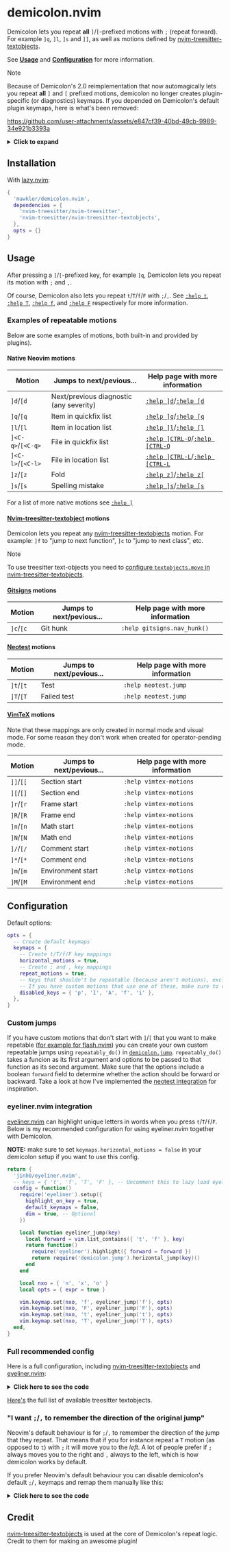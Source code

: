 # demicolon.nvim

Demicolon lets you repeat **all** `]`/`[`-prefixed motions with `;` (repeat forward). For example `]q`, `]l`, `]s` and `]]`, as well as motions defined by [nvim-treesitter-textobjects](https://github.com/nvim-treesitter/nvim-treesitter-textobjects?tab=readme-ov-file#text-objects-move).

See [**Usage**](#usage) and [**Configuration**](#configuration) for more information.

> [!NOTE]
> Because of Demicolon's 2.0 reimplementation that now automagically lets you repeat **all** `]` and `[` prefixed motions, demicolon no longer creates plugin-specific (or diagnostics) keymaps. If you depended on Demicolon's default plugin keymaps, here is what's been removed:

https://github.com/user-attachments/assets/e847cf39-40bd-49cb-9989-34e921b3393a

<details>
<summary><b>Click to expand</b></summary>

```lua
-- Diagnostics
local function diagnostic_jump(count, severity)
  return function()
    vim.diagnostic.jump({ count = count, severity = severity })
  end
end

local map, nxo = vim.keymap.set, { 'n', 'x', 'o' }
local severity = vim.diagnostic.severity
local error, warn, info, hint = severity.ERROR, severity.WARN, severity.INFO, severity.HINT

map(nxo, ']e', diagnostic_jump(1, error), { desc = 'Next error' })
map(nxo, '[e', diagnostic_jump(-1, error), { desc = 'Previous error' })

map(nxo, ']w', diagnostic_jump(1, warn), { desc = 'Next warning' })
map(nxo, '[w', diagnostic_jump(-1, warn), { desc = 'Previous warning' })

map(nxo, ']i', diagnostic_jump(1, info), { desc = 'Next info' })
map(nxo, '[i', diagnostic_jump(1, info), { desc = 'Previous info' })

map(nxo, ']h', diagnostic_jump(1, hint), { desc = 'Next hint' })
map(nxo, '[h', diagnostic_jump(-1, hint), { desc = 'Previous hint' })

-- Gitsigns (from its README):
local map = vim.keymap.set
map('n', ']c', function()
  if vim.wo.diff then
    vim.cmd.normal({ ']c', bang = true })
  else
    gitsigns.nav_hunk('next')
  end
end)

map('n', '[c', function()
  if vim.wo.diff then
    vim.cmd.normal({ '[c', bang = true })
  else
    gitsigns.nav_hunk('prev')
  end
end)

-- Neotest
local map, nxo = vim.keymap.set, { 'n', 'x', 'o' }

local function neotest_jump(direction, status)
  return function()
    require('neotest').jump[direction]({ status = status })
  end
end

map(nxo, ']t', neotest_jump('next'), { desc = 'Next test' })
map(nxo, '[t', neotest_jump('prev'), { desc = 'Previous test' })
map(nxo, ']T', neotest_jump('next', 'failed'), { desc = 'Next failed test' })
map(nxo, '[T', neotest_jump('prev', 'failed'), { desc = 'Previous failed test' })
```

</details>

## Installation

With [lazy.nvim](https://github.com/folke/lazy.nvim):

```lua
{
  'mawkler/demicolon.nvim',
  dependencies = {
    'nvim-treesitter/nvim-treesitter',
    'nvim-treesitter/nvim-treesitter-textobjects',
  },
  opts = {}
}
```

## Usage

After pressing a `]`/`[`-prefixed key, for example `]q`, Demicolon lets you repeat its motion with `;` and `,`.

Of course, Demicolon also lets you repeat `t`/`T`/`f`/`F` with `;`/`,`. See [`:help t`](https://neovim.io/doc/user/motion.html#t), [`:help T`](https://neovim.io/doc/user/motion.html#T), [`:help f`](https://neovim.io/doc/user/motion.html#f), and [`:help F`](https://neovim.io/doc/user/motion.html#F) respectively for more information.

### Examples of repeatable motions

Below are some examples of motions, both built-in and provided by plugins).

#### Native Neovim motions

| Motion            | Jumps to next/pevious...                | Help page with more information                                                                                                             |
| ----------------- | --------------------------------------- | ------------------------------------------------------------------------------------------------------------------------------------------- |
| `]d`/`[d`         | Next/previous diagnostic (any severity) | [`:help ]d`](https://neovim.io/doc/user/tagsrch.html#%5Dd-default)/[`:help [d`](https://neovim.io/doc/user/tagsrch.html#%5Bd-default)       |
| `]q`/`[q`         | Item in quickfix list                   | [`:help ]q`](https://neovim.io/doc/user/quickfix.html#%5Dq)/[`:help [q`](https://neovim.io/doc/user/quickfix.html#%5Bq)                     |
| `]l`/`[l`         | Item in location list                   | [`:help ]l`](https://neovim.io/doc/user/quickfix.html#%5Dl)/[`:help [l`](https://neovim.io/doc/user/quickfix.html#%5Bl)                     |
| `]<C-q>`/`[<C-q>` | File in quickfix list                   | [`:help ]CTRL-Q`](https://neovim.io/doc/user/quickfix.html#%5DCTRL-Q)/[`:help [CTRL-Q`](https://neovim.io/doc/user/quickfix.html#%5BCTRL-Q) |
| `]<C-l>`/`[<C-l>` | File in location list                   | [`:help ]CTRL-L`](https://neovim.io/doc/user/quickfix.html#%5DCTRL-L)/[`:help [CTRL-L`](https://neovim.io/doc/user/quickfix.html#%5BCTRL-L) |
| `]z`/`[z`         | Fold                                    | [`:help z]`](https://neovim.io/doc/user/fold.html#%5Dz)/[`:help z[`](https://neovim.io/doc/user/fold.html#%5Bz)                                 |
| `]s`/`[s`         | Spelling mistake                        | [`:help ]s`](https://neovim.io/doc/user/spell.html#%5Ds)/[`:help [s`](https://neovim.io/doc/user/spell.html#%5Bs)                           |

For a list of more native motions see [`:help ]`](https://neovim.io/doc/user/vimindex.html#%5D)

#### [Nvim-treesitter-textobject](https://github.com/nvim-treesitter/nvim-treesitter-textobjects?tab=readme-ov-file#text-objects-move) motions

Demicolon lets you repeat any [nvim-treesitter-textobjects](https://github.com/nvim-treesitter/nvim-treesitter-textobjects?tab=readme-ov-file#text-objects-move) motion. For example: `]f` to "jump to next function", `]c` to "jump to next class", etc.

> [!NOTE]
> To use treesitter text-objects you need to [configure `textobjects.move` in nvim-treesitter-textobjects](https://github.com/nvim-treesitter/nvim-treesitter-textobjects?tab=readme-ov-file#text-objects-move).

#### [Gitsigns](https://github.com/lewis6991/gitsigns.nvim) motions

| Motion    | Jumps to next/pevious... | Help page with more information |
| --------- | ------------------------ | ------------------------------- |
| `]c`/`[c` | Git hunk                 | `:help gitsigns.nav_hunk()`     |

#### [Neotest](https://github.com/nvim-neotest/neotest) motions

| Motion    | Jumps to next/pevious... | Help page with more information |
| --------- | ------------------------ | ------------------------------- |
| `]t`/`[t` | Test                     | `:help neotest.jump`            |
| `]T`/`[T` | Failed test              | `:help neotest.jump`            |

#### [VimTeX](https://github.com/lervag/vimtex) motions

Note that these mappings are only created in normal mode and visual mode. For some reason they don't work when created for operator-pending mode.

| Motion    | Jumps to next/pevious... | Help page with more information |
| --------- | ------------------------ | ------------------------------- |
| `]]`/`[[` | Section start            | `:help vimtex-motions`          |
| `][`/`[]` | Section end              | `:help vimtex-motions`          |
| `]r`/`[r` | Frame start              | `:help vimtex-motions`          |
| `]R`/`[R` | Frame end                | `:help vimtex-motions`          |
| `]n`/`[n` | Math start               | `:help vimtex-motions`          |
| `]N`/`[N` | Math end                 | `:help vimtex-motions`          |
| `]/`/`[/` | Comment start            | `:help vimtex-motions`          |
| `]*`/`[*` | Comment end              | `:help vimtex-motions`          |
| `]m`/`[m` | Environment start        | `:help vimtex-motions`          |
| `]M`/`[M` | Environment end          | `:help vimtex-motions`          |

## Configuration

Default options:

```lua
opts = {
  -- Create default keymaps
  keymaps = {
    -- Create t/T/f/F key mappings
    horizontal_motions = true,
    -- Create ; and , key mappings
    repeat_motions = true,
    -- Keys that shouldn't be repeatable (because aren't motions), excluding the prefix `]`/`[`
    -- If you have custom motions that use one of these, make sure to remove that key from here
    disabled_keys = { 'p', 'I', 'A', 'f', 'i' },
  },
}
```

### Custom jumps

If you have custom motions that don't start with `]`/`[` that you want to make repetable ([for example for flash.nvim](https://github.com/mawkler/demicolon.nvim/issues/11)) you can create your own custom repeatable jumps using `repeatably_do()` in [`demicolon.jump`](./lua/demicolon/jump.lua). `repeatably_do()` takes a funcion as its first argument and options to be passed to that function as its second argument. Make sure that the options include a boolean `forward` field to determine whether the action should be forward or backward. Take a look at how I've implemented the [neotest integration](./lua/demicolon/integrations/neotest.lua#L4-L17) for inspiration.

### eyeliner.nvim integration

[eyeliner.nvim](https://github.com/jinh0/eyeliner.nvim) can highlight unique letters in words when you press `t`/`T`/`f`/`F`. Below is my recommended configuration for using eyeliner.nvim together with Demicolon.

**NOTE:** make sure to set `keymaps.horizontal_motions = false` in your demicolon setup if you want to use this config.

```lua
return {
  'jinh0/eyeliner.nvim',
  -- keys = { 't', 'f', 'T', 'F' }, -- Uncomment this to lazy load eyeliner.nvim
  config = function()
    require('eyeliner').setup({
      highlight_on_key = true,
      default_keymaps = false,
      dim = true, -- Optional
    })

    local function eyeliner_jump(key)
      local forward = vim.list_contains({ 't', 'f' }, key)
      return function()
        require('eyeliner').highlight({ forward = forward })
        return require('demicolon.jump').horizontal_jump(key)()
      end
    end

    local nxo = { 'n', 'x', 'o' }
    local opts = { expr = true }

    vim.keymap.set(nxo, 'f', eyeliner_jump('f'), opts)
    vim.keymap.set(nxo, 'F', eyeliner_jump('F'), opts)
    vim.keymap.set(nxo, 't', eyeliner_jump('t'), opts)
    vim.keymap.set(nxo, 'T', eyeliner_jump('T'), opts)
  end,
}
```

### Full recommended config

Here is a full configuration, including [nvim-treesitter-textobjects](https://github.com/nvim-treesitter/nvim-treesitter-textobjects) and [eyeliner.nvim](https://github.com/jinh0/eyeliner.nvim):

<details>
<summary><b>Click here to see the code</b></summary>

```lua
require('lazy').setup({
  {
    'nvim-treesitter/nvim-treesitter-textobjects',
    dependencies = 'nvim-treesitter/nvim-treesitter',
    build = ':TSUpdate',
    config = function()
      require('nvim-treesitter.configs').setup({
        ensure_installed = 'all',
        textobjects = {
          move = {
            enable = true,
            goto_next_start = {
              [']f'] = '@function.outer',
              [']a'] = '@argument.outer',
              [']m'] = '@method.outer',
              -- ...
            },
            goto_previous_start = {
              ['[f'] = '@function.outer',
              ['[a'] = '@argument.outer',
              ['[m'] = '@method.outer',
              -- ...
            },
          },
        },
      })
    end,
  },
  {
    'jinh0/eyeliner.nvim',
    keys = { 't', 'f', 'T', 'F' },
    config = function()
      require('eyeliner').setup({
        highlight_on_key = true,
        dim = true,
        default_keymaps = false,
      })

      local function eyeliner_jump(key)
        local forward = vim.list_contains({ 't', 'f' }, key)
        return function()
          require('eyeliner').highlight({ forward = forward })
          return require('demicolon.jump').horizontal_jump(key)()
        end
      end

      local map, nxo, opts = vim.keymap.set, { 'n', 'x', 'o' }, { expr = true }

      map(nxo, 'f', eyeliner_jump('f'), opts)
      map(nxo, 'F', eyeliner_jump('F'), opts)
      map(nxo, 't', eyeliner_jump('t'), opts)
      map(nxo, 'T', eyeliner_jump('T'), opts)
    end,
  },
  {
    'mawkler/demicolon.nvim',
    dependencies = {
      'nvim-treesitter/nvim-treesitter',
      'nvim-treesitter/nvim-treesitter-textobjects',
    },
    opts = {
      keymaps = {
        horizontal_motions = false,
        list_motions = false,
        -- `f` is removed from this table because we have mapped it to
        -- `@function.outer` with nvim-treesitter-textobjects
        disabled_keys = { 'p', 'I', 'A', 'i' },
      },
    },
  },
})
```

</details>

[Here's](https://github.com/nvim-treesitter/nvim-treesitter-textobjects?tab=readme-ov-file#built-in-textobjects) the full list of available treesitter textobjects.

### "I want `;`/`,` to remember the direction of the original jump"

Neovim's default behaviour is for `;`/`,` to remember the direction of the jump that they repeat. That means that if you for instance repeat a `T` motion (as opposed to `t`) with `;` it will move you to the _left_. A lot of people prefer if `;` always moves you to the right and `,` always to the left, which is how demicolon works by default.

If you prefer Neovim's default behaviour you can disable demicolon's default `;`/`,` keymaps and remap them manually like this:

<details>
<summary><b>Click here to see the code</b></summary>

```lua
require('demicolon').setup({
  keymaps = {
    repeat_motions = false,
  },
})

local nxo = { 'n', 'x', 'o' }

vim.keymap.set(nxo, ';', require('demicolon.repeat_jump').next)
vim.keymap.set(nxo, ',', require('demicolon.repeat_jump').prev)
```

</details>

## Credit

[nvim-treesitter-textobjects](https://github.com/nvim-treesitter/nvim-treesitter-textobjects) is used at the core of Demicolon's repeat logic. Credit to them for making an awesome plugin!
